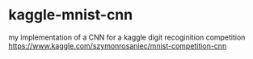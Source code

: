 # kaggle-mnist-cnn
my implementation of a CNN for a kaggle digit recoginition competition
https://www.kaggle.com/szymonrosaniec/mnist-competition-cnn
